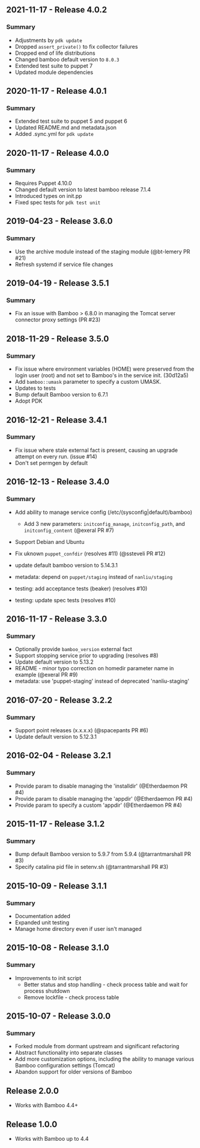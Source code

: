 ## 2021-11-17 - Release 4.0.2

### Summary

- Adjustments by `pdk update`
- Dropped `assert_private()` to fix collector failures
- Dropped end of life distributions
- Changed bamboo default version to `8.0.3`
- Extended test suite to puppet 7
- Updated module dependencies

## 2020-11-17 - Release 4.0.1

### Summary

- Extended test suite to puppet 5 and puppet 6
- Updated README.md and metadata.json
- Added .sync.yml for `pdk update`

## 2020-11-17 - Release 4.0.0

### Summary

- Requires Puppet 4.10.0
- Changed default version to latest bamboo release 7.1.4
- Introduced types on init.pp
- Fixed spec tests for `pdk test unit`

## 2019-04-23 - Release 3.6.0

### Summary

- Use the archive module instead of the staging module (@bt-lemery PR #21)
- Refresh systemd if service file changes

## 2019-04-19 - Release 3.5.1

### Summary

- Fix an issue with Bamboo > 6.8.0 in managing the Tomcat server connector proxy settings (PR #23)

## 2018-11-29 - Release 3.5.0

### Summary

- Fix issue where environment variables (HOME) were preserved from the login
  user (root) and not set to Bamboo's in the service init. (30d12a5)
- Add `bamboo::umask` parameter to specify a custom UMASK.
- Updates to tests
- Bump default Bamboo version to 6.7.1
- Adopt PDK

## 2016-12-21 - Release 3.4.1

### Summary

- Fix issue where stale external fact is present, causing an upgrade attempt
  on every run.  (issue #14)
- Don't set permgen by default

## 2016-12-13 - Release 3.4.0

### Summary

- Add ability to manage service config (/etc/(sysconfig|default)/bamboo)
  - Add 3 new parameters: `initconfig_manage`, `initconfig_path`, and
    `initconfig_content` (@exeral PR #7)

- Support Debian and Ubuntu
- Fix uknown `puppet_confdir` (resolves #11) (@ssteveli PR #12)

- update default bamboo version to 5.14.3.1
- metadata: depend on `puppet/staging` instead of `nanliu/staging`
- testing: add acceptance tests (beaker) (resolves #10)
- testing: update spec tests (resolves #10)

## 2016-11-17 - Release 3.3.0

### Summary

- Optionally provide `bamboo_version` external fact
- Support stopping service prior to upgrading (resolves #8)
- Update default version to 5.13.2
- README - minor typo correction on homedir parameter name in example (@exeral PR #9)
- metadata: use 'puppet-staging' instead of deprecated 'nanliu-staging'

## 2016-07-20 - Release 3.2.2

### Summary

- Support point releases (x.x.x.x) (@spacepants PR #6)
- Update default version to 5.12.3.1

## 2016-02-04 - Release 3.2.1

### Summary

- Provide param to disable managing the 'installdir' (@Etherdaemon PR #4)
- Provide param to disable managing the 'appdir' (@Etherdaemon PR #4)
- Provide param to specify a custom 'appdir' (@Etherdaemon PR #4)

## 2015-11-17 - Release 3.1.2

### Summary

- Bump default Bamboo version to 5.9.7 from 5.9.4 (@tarrantmarshall PR #3)
- Specify catalina pid file in setenv.sh (@tarrantmarshall PR #3)

## 2015-10-09 - Release 3.1.1

### Summary

- Documentation added
- Expanded unit testing
- Manage home directory even if user isn't managed

## 2015-10-08 - Release 3.1.0

### Summary

- Improvements to init script
  - Better status and stop handling - check process table and wait for
    process shutdown
  - Remove lockfile - check process table

## 2015-10-07 - Release 3.0.0

### Summary

- Forked module from dormant upstream and significant refactoring
- Abstract functionality into separate classes
- Add more customization options, including the ability to manage various
  Bamboo configuration settings (Tomcat)
- Abandon support for older versions of Bamboo

## Release 2.0.0

- Works with Bamboo 4.4+

## Release 1.0.0

- Works with Bamboo up to 4.4

